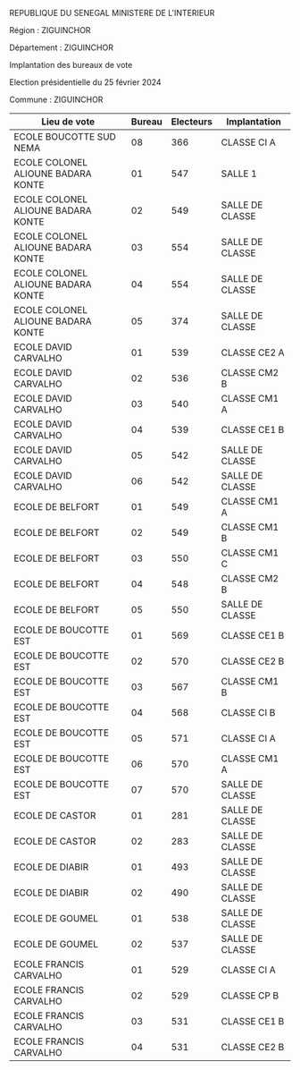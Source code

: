 REPUBLIQUE DU SENEGAL MINISTERE DE L'INTERIEUR

Région : ZIGUINCHOR

Département : ZIGUINCHOR

Implantation des bureaux de vote

Election présidentielle du 25 février 2024

Commune : ZIGUINCHOR

| Lieu de vote | Bureau | Electeurs | Implantation |
| - | - | - | - |
| ECOLE BOUCOTTE SUD NEMA | 08 | 366 | CLASSE CI A |
| ECOLE COLONEL ALIOUNE BADARA KONTE | 01 | 547 | SALLE 1 |
| ECOLE COLONEL ALIOUNE BADARA KONTE | 02 | 549 | SALLE DE CLASSE |
| ECOLE COLONEL ALIOUNE BADARA KONTE | 03 | 554 | SALLE DE CLASSE |
| ECOLE COLONEL ALIOUNE BADARA KONTE | 04 | 554 | SALLE DE CLASSE |
| ECOLE COLONEL ALIOUNE BADARA KONTE | 05 | 374 | SALLE DE CLASSE |
| ECOLE DAVID CARVALHO | 01 | 539 | CLASSE CE2 A |
| ECOLE DAVID CARVALHO | 02 | 536 | CLASSE CM2 B |
| ECOLE DAVID CARVALHO | 03 | 540 | CLASSE CM1 A |
| ECOLE DAVID CARVALHO | 04 | 539 | CLASSE CE1 B |
| ECOLE DAVID CARVALHO | 05 | 542 | SALLE DE CLASSE |
| ECOLE DAVID CARVALHO | 06 | 542 | SALLE DE CLASSE |
| ECOLE DE BELFORT | 01 | 549 | CLASSE CM1 A |
| ECOLE DE BELFORT | 02 | 549 | CLASSE CM1 B |
| ECOLE DE BELFORT | 03 | 550 | CLASSE CM1 C |
| ECOLE DE BELFORT | 04 | 548 | CLASSE CM2 B |
| ECOLE DE BELFORT | 05 | 550 | SALLE DE CLASSE |
| ECOLE DE BOUCOTTE EST | 01 | 569 | CLASSE CE1 B |
| ECOLE DE BOUCOTTE EST | 02 | 570 | CLASSE CE2 B |
| ECOLE DE BOUCOTTE EST | 03 | 567 | CLASSE CM1 B |
| ECOLE DE BOUCOTTE EST | 04 | 568 | CLASSE CI B |
| ECOLE DE BOUCOTTE EST | 05 | 571 | CLASSE CI A |
| ECOLE DE BOUCOTTE EST | 06 | 570 | CLASSE CM1 A |
| ECOLE DE BOUCOTTE EST | 07 | 570 | SALLE DE CLASSE |
| ECOLE DE CASTOR | 01 | 281 | SALLE DE CLASSE |
| ECOLE DE CASTOR | 02 | 283 | SALLE DE CLASSE |
| ECOLE DE DIABIR | 01 | 493 | SALLE DE CLASSE |
| ECOLE DE DIABIR | 02 | 490 | SALLE DE CLASSE |
| ECOLE DE GOUMEL | 01 | 538 | SALLE DE CLASSE |
| ECOLE DE GOUMEL | 02 | 537 | SALLE DE CLASSE |
| ECOLE FRANCIS CARVALHO | 01 | 529 | CLASSE CI A |
| ECOLE FRANCIS CARVALHO | 02 | 529 | CLASSE CP B |
| ECOLE FRANCIS CARVALHO | 03 | 531 | CLASSE CE1 B |
| ECOLE FRANCIS CARVALHO | 04 | 531 | CLASSE CE2 B |

<!-- PageNumber="8/11" -->
